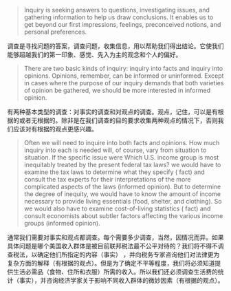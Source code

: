 > Inquiry is seeking answers to questions, investigating issues, and gathering information to help us draw conclusions. It enables us to get beyond our first impressions, feelings, preconceived notions, and personal preferences.

调查是寻找问题的答案，调查问题，收集信息，用以帮助我们得出结论。它使我们能够超越我们的第一印象、感觉、先入为主的观念和个人的偏好。

> There are two basic kinds of inquiry: inquiry into facts and inquiry into opinions. Opinions, remember, can be informed or uninformed. Except in cases where the purpose of our inquiry demands that both varieties of opinion be gathered, we should be more interested in informed opinion.

有两种基本类型的调查：对事实的调查和对观点的调查。观点，记住，可以是有根据的或者无根据的。除非是在我们调查的目的要求收集两种观点的情况下，否则我们应该对有根据的观点更感兴趣。

> Often we will need to inquire into both facts and opinions. How much inquiry into each is needed will, of course, vary from situation to situation. If the specific issue were Which U.S. income group is most inequitably treated by the present federal tax laws? we would have to examine the tax laws to determine what they specify \( fact\) and consult the tax experts for their interpretations of the more complicated aspects of the laws \(informed opinion\). But to determine the degree of inequity, we would have to know the amount of income necessary to provide living essentials \(food, shelter, and clothing\). So we would also have to examine cost-of-living statistics \( fact\) and consult economists about subtler factors affecting the various income groups \(informed opinion\).

通常我们需要对事实和观点都调查。每个需要多少调查，当然，因情况而异。如果具体问题是哪个美国收入群体是被目前联邦税法最不公平对待的？我们将不得不调查税法，以确定他们所指定的内容（事实） ，并向税务专家咨询他们对法律更为复杂方面的解释（有根据的观点）。但是为了确定不平等程度，我们将必须知道提供生活必需品（食物、住所和衣服）所需的收入。所以我们还必须调查生活费的统计（事实），并咨询经济学家关于影响不同收入群体的微妙因素（有根据的观点）。

